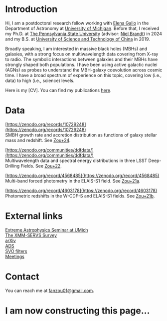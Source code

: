 # Introduction

Hi, I am a postdoctoral research fellow working with [Elena Gallo](https://public.websites.umich.edu/~egallo/index.html) in the Department of Astronomy at [University of Michigan](https://lsa.umich.edu/astro). Before that, I received my Ph.D. at [The Pennsylvania State University](https://science.psu.edu/astro) (advisor: [Niel Brandt](https://personal.science.psu.edu/wnb3/)) in 2024 and my B.S. at [University of Science and Technology of China](http://en.physics.ustc.edu.cn/main.htm) in 2019.

Broadly speaking, I am interested in massive black holes (MBHs) and galaxies, with a strong focus on multiwavelength data covering from X-ray to radio. The symbolic interactions between galaxies and their MBHs have strongly shaped both populations. I have been using active galactic nuclei (AGNs) as probes to understand the MBH-galaxy coevolution across cosmic time. I have a broad spectrum of experience on this topic, covering low (i.e., data) to high (i.e., science) levels.

Here is my [CV]. You can find my publications [here](https://ui.adsabs.harvard.edu/public-libraries/yzJT8uBtSWiFxHXu9T26mw).

# Data
[https://zenodo.org/records/10729248](https://zenodo.org/records/10729248)<br/>
SMBH growth rate and accretion distribution as functions of galaxy stellar mass and redshift. See [Zou+24](https://ui.adsabs.harvard.edu/abs/2024ApJ...964..183Z/abstract).

[https://zenodo.org/communities/ddfdata/](https://zenodo.org/communities/ddfdata/)<br/>
Multiwavelength data and spectral energy distributions in three LSST Deep-Drilling Fields. See [Zou+22](https://ui.adsabs.harvard.edu/abs/2022ApJS..262...15Z/abstract).

[https://zenodo.org/record/4568485](https://zenodo.org/record/4568485)<br/>
Multi-band forced photometry in the ELAIS-S1 field. See [Zou+21a](https://ui.adsabs.harvard.edu/abs/2021RNAAS...5...31Z/abstract).

[https://zenodo.org/record/4603178](https://zenodo.org/record/4603178)<br/>
Photometric redshifts in the W-CDF-S and ELAIS-S1 fields. See [Zou+21b](https://ui.adsabs.harvard.edu/abs/2021RNAAS...5...56Z/abstract).

# External links
[Extreme Astrophysics Seminar at UMich](https://sites.google.com/umich.edu/extreme-astroph/)<br/>
[The XMM-SERVS Survey](https://personal.science.psu.edu/wnb3/xmmservs/xmmservs.html)<br/>
[arXiv](https://arxiv.org/list/astro-ph.GA/recent)<br/>
[ADS](https://ui.adsabs.harvard.edu)<br/>
[SVO filters](http://svo2.cab.inta-csic.es/theory/fps3/index.php?mode=browse)<br/>
[Meetings](https://www1.cadc-ccda.hia-iha.nrc-cnrc.gc.ca/en/meetings/)<br/>

# Contact
You can reach me at fanzou01@gmail.com.

# I am now constructing this page...
